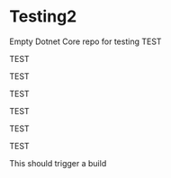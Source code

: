 # Testing2
Empty Dotnet Core repo for testing
TEST

TEST

TEST

TEST

TEST

TEST

TEST

This should trigger a build
